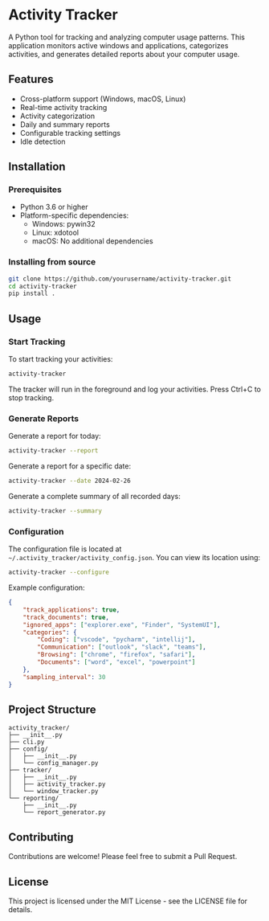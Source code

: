 # Activity Tracker

A Python tool for tracking and analyzing computer usage patterns. This application monitors active windows and applications, categorizes activities, and generates detailed reports about your computer usage.

## Features

- Cross-platform support (Windows, macOS, Linux)
- Real-time activity tracking
- Activity categorization
- Daily and summary reports
- Configurable tracking settings
- Idle detection

## Installation

### Prerequisites

- Python 3.6 or higher
- Platform-specific dependencies:
  - Windows: pywin32
  - Linux: xdotool
  - macOS: No additional dependencies

### Installing from source

```bash
git clone https://github.com/yourusername/activity-tracker.git
cd activity-tracker
pip install .
```

## Usage

### Start Tracking

To start tracking your activities:

```bash
activity-tracker
```

The tracker will run in the foreground and log your activities. Press Ctrl+C to stop tracking.

### Generate Reports

Generate a report for today:
```bash
activity-tracker --report
```

Generate a report for a specific date:
```bash
activity-tracker --date 2024-02-26
```

Generate a complete summary of all recorded days:
```bash
activity-tracker --summary
```

### Configuration

The configuration file is located at `~/.activity_tracker/activity_config.json`. You can view its location using:

```bash
activity-tracker --configure
```

Example configuration:
```json
{
    "track_applications": true,
    "track_documents": true,
    "ignored_apps": ["explorer.exe", "Finder", "SystemUI"],
    "categories": {
        "Coding": ["vscode", "pycharm", "intellij"],
        "Communication": ["outlook", "slack", "teams"],
        "Browsing": ["chrome", "firefox", "safari"],
        "Documents": ["word", "excel", "powerpoint"]
    },
    "sampling_interval": 30
}
```

## Project Structure

```
activity_tracker/
├── __init__.py
├── cli.py
├── config/
│   ├── __init__.py
│   └── config_manager.py
├── tracker/
│   ├── __init__.py
│   ├── activity_tracker.py
│   └── window_tracker.py
└── reporting/
    ├── __init__.py
    └── report_generator.py
```

## Contributing

Contributions are welcome! Please feel free to submit a Pull Request.

## License

This project is licensed under the MIT License - see the LICENSE file for details.